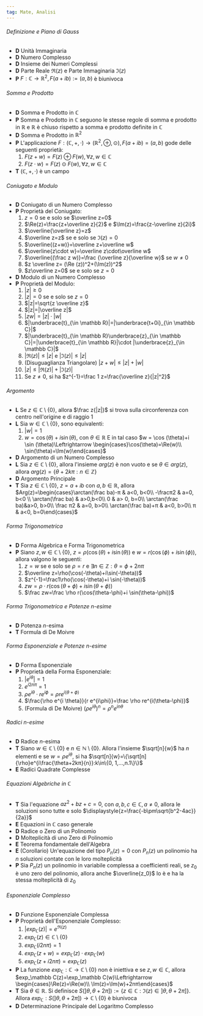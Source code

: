 ```yaml
---
tag: Mate, Analisi
---
```

###### Definizione e Piano di Gauss
- **D** Unità Immaginaria
- **D** Numero Complesso
- **D** Insieme dei Numeri Complessi
- **D** Parte Reale $\Re(z)$ e Parte Immaginaria $\Im(z)$
- **P** $F:\mathbb C\rightarrow \mathbb R^2, F(a+ib):=(a,b)$ è biunivoca

###### Somma e Prodotto
- **D** Somma e Prodotto in $\mathbb C$
- **P** Somma e Prodotto in $\mathbb C$ seguono le stesse regole di somma e prodotto in $\mathbb R$ e $\mathbb R$ è chiuso rispetto a somma e prodotto definite in $\mathbb C$
- **D** Somma e Prodotto in $\mathbb R^2$
- **P** L'applicazione $F:(\mathbb C, +, \cdot) \rightarrow (\mathbb R^2, \oplus, \odot), F(a+ib)=(a,b)$ gode delle seguenti proprietà:
	1. $F(z+w)=F(z)\oplus F(w), \forall z,w \in \mathbb C$
	2. $F(z\cdot w)=F(z)\odot F(w), \forall z,w \in \mathbb C$
- **T** $(\mathbb C, +,\cdot)$ è un campo
###### Coniugato e Modulo
- **D** Coniugato di un Numero Complesso
- **P** Proprietà del Coniugato:
	1. $z=0$ se e solo se $\overline z=0$
	2. $\Re(z)=\frac{z+\overline z}{2}$ e $\Im(z)=\frac{z-\overline z}{2i}$
	3. $\overline{\overline z}=z$
	4. $\overline z=z$ se e solo se $\Im(z)=0$
	5. $\overline{(z+w)}=\overline z+\overline w$
	6. $\overline{z\cdot w}=\overline z\cdot\overline w$
	7. $\overline{(\frac z w)}=\frac {\overline z}{\overline w}$ se $w≠0$
	8. $z \overline z= (\Re (z))^2+(\Im(z))^2$
	9. $z\overline z=0$ se e solo se $z=0$
- **D** Modulo di un Numero Complesso
- **P** Proprietà del Modulo:
	1. $|z|≥0$
	2. $|z|=0$ se e solo se $z=0$
	3. $|z|=\sqrt{z \overline z}$
	4. $|z|=|\overline z|$
	5. $|zw|=|z|\cdot|w|$
	6. $|\underbrace{t}_{\in \mathbb R}|=|\underbrace{t+0i}_{\in \mathbb C}|$
	7. $|\underbrace{t}_{\in \mathbb R}\underbrace{z}_{\in \mathbb C}|=|\underbrace{t}_{\in \mathbb R}|\cdot |\underbrace{z}_{\in \mathbb C}|$
	8. $|\Re(z)|≤|z|$ e $|\Im(z)|≤|z|$
	9. (Disuguaglianza Triangolare) $|z+w|≤|z|+|w|$
	10. $|z|≤|\Re(z)|+|\Im(z)|$
	11. Se $z≠0$, si ha $z^{-1}=\frac 1 z=\frac{\overline z}{|z|^2}$

###### Argomento
- **L** Se $z \in \mathbb C\setminus \{0\}$, allora $\frac z{|z|}$ si trova sulla circonferenza con centro nell'origine e di raggio 1
- **L** Sia $w \in \mathbb C\setminus \{0\}$, sono equivalenti:
	1. $|w|=1$
	2. $w= \cos (\theta)+ i \sin (\theta)$, con $\theta \in \mathbb R$
E in tal caso $w = \cos (\theta)+i \sin (\theta)\Leftrightarrow \begin{cases}\cos(\theta)=\Re(w)\\ \sin(\theta)=\Im(w)\end{cases}$
- **D** Argomento di un Numero Complesso
- **L** Sia $z \in \mathbb C\setminus \{0\}$, allora l'insieme $arg(z)$ è non vuoto e se $\theta \in arg(z)$, allora $arg(z)=\{\theta + 2kπ:n\in\mathbb Z\}$
- **D** Argomento Principale
- **T** Sia $z\in \mathbb C\setminus\{0\}$, $z=a+ib$ con $a,b \in \mathbb R$, allora 
	$Arg(z)=\begin{cases}\arctan(\frac ba)-π & a<0, b<0\\ -\fracπ2 & a=0, b<0 \\ \arctan(\frac ba) & a>0,b<0\\ 0 & a> 0, b=0\\ \arctan(\frac ba)&a>0, b>0\\ \frac π2 & a=0, b>0\\ \arctan(\frac ba)+π & a<0, b>0\\ π & a<0, b=0\end{cases}$

###### Forma Trigonometrica
- **D** Forma Algebrica e Forma Trigonometrica
- **P** Siano $z,w \in \mathbb C\setminus\{0\}$, $z=\rho(\cos(\theta)+i\sin (\theta))$ e $w=r(\cos(\phi)+i \sin(\phi))$, allora valgono le seguenti:
	1. $z=w$ se e solo se $\rho = r$ e $\exists n\in \mathbb Z: \theta = \phi+2nπ$
	2. $\overline z=\rho(\cos(-\theta)+i\sin(-\theta))$
	3. $z^{-1}=\frac1\rho(\cos(-\theta)+i \sin(-\theta))$
	4. $zw=\rho\cdot r(\cos(\theta + \phi)+i \sin(\theta+\phi))$
	5. $\frac zw=\frac \rho r(\cos(\theta-\phi)+i \sin(\theta-\phi))$

###### Forma Trigonometrica e Potenze $n$-esime
- **D** Potenza $n$-esima
- **T** Formula di De Moivre

###### Forma Esponenziale e Potenze $n$-esime
- **D** Forma Esponenziale
- **P** Proprietà della Forma Esponenziale:
	1. $|e^{i \theta}|=1$
	2. $e^{i2nπ}=1$
	3. $\rho e^{i \theta}\cdot re^{i \phi}=\rho re^{i (\theta+\phi)}$
	4. $\frac{\rho e^{i \theta}}{r e^{i\phi}}=\frac \rho re^{i(\theta-\phi)}$
	5. (Formula di De Moivre) $(\rho e^{i \theta})^n=\rho^ne^{in\theta}$

###### Radici $n$-esime
- **D** Radice $n$-esima
- **T** Siano $w \in \mathbb C\setminus\{0\}$ e $n \in \mathbb N\setminus \{0\}$. Allora l'insieme $\sqrt[n]{w}$ ha $n$ elementi e se $w = \rho e^{i \theta}$, si ha $\sqrt[n]{w}=\{\sqrt[n]{\rho}e^{i\frac{\theta+2kπ}{n}}:k\in\{0, 1,...,n.1\}\}$
- **E** Radici Quadrate Complesse

###### Equazioni Algebriche in $\mathbb C$
- **T** Sia l'equazione $az^2+bz+c=0$, con $a,b,c \in \mathbb C, a≠0$, allora le soluzioni sono tutte e solo $\displaystyle{z=\frac{-b\pm\sqrt{b^2-4ac}}{2a}}$
- **E** Equazioni in $\mathbb C$ caso generale
- **D** Radice o Zero di un Polinomio
- **D** Molteplicità di uno Zero di Polinomio
- **E** Teorema fondamentale dell'Algebra
- **E** (Corollario) Un'equazione del tipo $P_n(z)=0$ con $P_n(z)$ un polinomio ha $n$ soluzioni contate con le loro molteplicità
- **P** Sia $P_n(z)$ un polinomio in variabile complessa a coefficienti reali, se $z_0$ è uno zero del polinomio, allora anche $\overline{z_0}$ lo è e ha la stessa molteplicità di $z_0$

###### Esponenziale Complesso
- **D** Funzione Esponenziale Complessa
- **P** Proprietà dell'Esponenziale Complesso:
	1. $|exp_\mathbb C(z)|=e^{\Re(z)}$
	2. $exp_\mathbb C(z)\in \mathbb C\setminus \{0\}$
	3. $exp_\mathbb C(i2nπ)=1$
	4. $exp_\mathbb C(z+w)=exp_\mathbb C(z)\cdot exp_\mathbb C(w)$
	5. $exp_\mathbb C(z+i2nπ)=exp_\mathbb C(z)$
- **P** La funzione $exp_\mathbb C:\mathbb C\rightarrow \mathbb C\setminus \{0\}$ non è iniettiva e se $z,w\in \mathbb C$, allora $exp_\mathbb C(z)=\exp_\mathbb C(w)\Leftrightarrow \begin{cases}\Re(z)=\Re(w)\\ \Im(z)=\Im(w)+2nπ\end{cases}$
- **T** Sia $\theta \in \mathbb R$. Si definisce $S(]\theta, \theta+2π]):= \{z \in \mathbb C:\Im(z)\in]\theta, \theta+2π]\}$. Allora $exp_\mathbb C:S(]\theta, \theta+2π])\rightarrow \mathbb C\setminus \{0\}$ è biunivoca
- **D** Determinazione Principale del Logaritmo Complesso